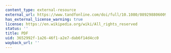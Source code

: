 ```yaml
---
content_type: external-resource
external_url: https://www.tandfonline.com/doi/full/10.1080/08929880600993105
has_external_license_warning: true
license: https://en.wikipedia.org/wiki/All_rights_reserved
status: ''
title: PDF
uid: 3652992f-1a26-46f1-a2e7-dab6f14d4cc0
wayback_url: ''
---
```

